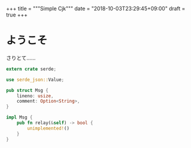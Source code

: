 +++
title = """Simple Cjk"""
date  = "2018-10-03T23:29:45+09:00"
draft = true
+++

# ようこそ

さりとて……

```rust
extern crate serde;

use serde_json::Value;

pub struct Msg {
    lineno: usize,
    comment: Option<String>,
}

impl Msg {
    pub fn relay(&self) -> bool {
        unimplemented!()
    }
}

```
